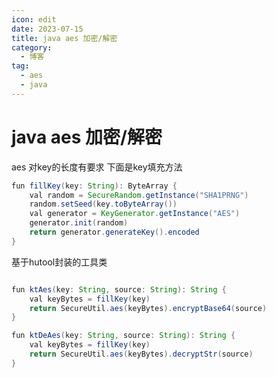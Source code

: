 ```yaml
---
icon: edit
date: 2023-07-15
title: java aes 加密/解密
category:
  - 博客
tag:
  - aes
  - java
---
```


# java aes 加密/解密

<!-- more -->


aes 对key的长度有要求 下面是key填充方法

```java
fun fillKey(key: String): ByteArray {
    val random = SecureRandom.getInstance("SHA1PRNG")
    random.setSeed(key.toByteArray())
    val generator = KeyGenerator.getInstance("AES")
    generator.init(random)
    return generator.generateKey().encoded
}

```

基于hutool封装的工具类 


```java

fun ktAes(key: String, source: String): String {
    val keyBytes = fillKey(key)
    return SecureUtil.aes(keyBytes).encryptBase64(source)
}

fun ktDeAes(key: String, source: String): String {
    val keyBytes = fillKey(key)
    return SecureUtil.aes(keyBytes).decryptStr(source)
}
```